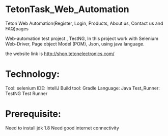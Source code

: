 # TetonTask_Web_Automation
Teton Web Automation(Register, Login, Products, About us, Contact us and FAQ)pages

Web-automation test project , TestNG, In this project work with Selenium Web-Driver, Page object Model (POM), Json, using java language.

the website link is http://shop.tetonelectronics.com/

# Technology:
Tool: selenium
IDE: IntelIJ
Build tool: Gradle
Language: Java
Test_Runner: TestNG Test Runner

# Prerequisite:
Need to install jdk 1.8
Need good internet connectivity
